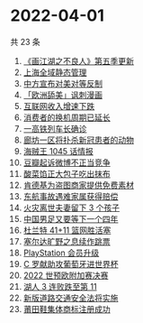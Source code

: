 # 2022-04-01

共 23 条

<!-- BEGIN ZHIHUSEARCH -->
<!-- 最后更新时间 Fri Apr 01 2022 09:03:53 GMT+0800 (China Standard Time) -->
1. [《画江湖之不良人》第五季更新](https://www.zhihu.com/search?q=画江湖之不良人)
1. [上海全域静态管理](https://www.zhihu.com/search?q=上海全域静态管理)
1. [中方宣布对美对等反制](https://www.zhihu.com/search?q=中方宣布对美对等反制)
1. [「欧洲舔美」讽刺漫画](https://www.zhihu.com/search?q=欧洲舔美)
1. [互联网收入增速下跌](https://www.zhihu.com/search?q=互联网收入)
1. [消费者的换机周期已延长](https://www.zhihu.com/search?q=换机)
1. [一高铁列车长确诊](https://www.zhihu.com/search?q=高铁列车长确诊)
1. [廊坊一区将扑杀新冠患者的动物](https://www.zhihu.com/search?q=扑杀新冠患者户内动物)
1. [海贼王 1045 话情报](https://www.zhihu.com/search?q=海贼王)
1. [豆瓣起诉微博不正当竞争](https://www.zhihu.com/search?q=豆瓣微博)
1. [酸菜馅正大包子吃出抹布](https://www.zhihu.com/search?q=正大包子)
1. [肯德基为盗图商家提供免费素材](https://www.zhihu.com/search?q=肯德基不满盗图商家)
1. [东航事故遇难家属获得赔偿](https://www.zhihu.com/search?q=东航飞行事故遇难家属)
1. [火灾离世夫妻留下 3 个孩子](https://www.zhihu.com/search?q=南京火灾夫妻)
1. [中国男足又要等下一个四年](https://www.zhihu.com/search?q=中国男足)
1. [杜兰特 41+11 篮网胜活塞](https://www.zhihu.com/search?q=篮网)
1. [塞尔达旷野之息续作跳票](https://www.zhihu.com/search?q=塞尔达旷野之息)
1. [PlayStation 会员升级](https://www.zhihu.com/search?q=PlayStation)
1. [C 罗献助攻葡萄牙进世界杯](https://www.zhihu.com/search?q=葡萄牙晋级世界杯)
1. [2022 世预欧附加赛决赛](https://www.zhihu.com/search?q=世预欧附加赛决赛)
1. [湖人 3 连败跌至第 11](https://www.zhihu.com/search?q=湖人)
1. [新版道路交通安全法将实施](https://www.zhihu.com/search?q=道路交通安全法)
1. [莆田鞋集体商标注册成功](https://www.zhihu.com/search?q=莆田鞋)
<!-- END ZHIHUSEARCH -->
